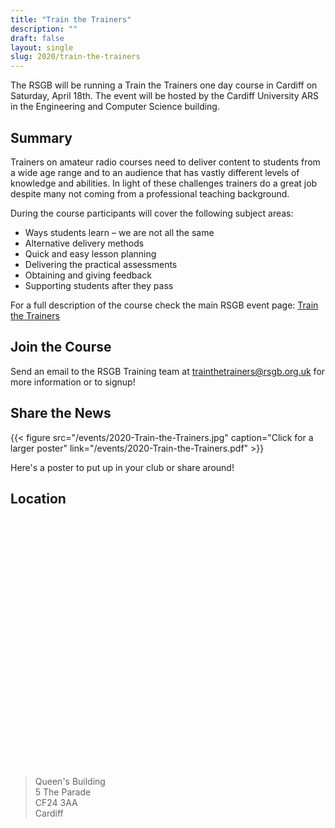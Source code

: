 ```yaml
---
title: "Train the Trainers"
description: ""
draft: false
layout: single
slug: 2020/train-the-trainers
---
```


The RSGB will be running a Train the Trainers one day course in Cardiff on Saturday, April 18th. The event will be hosted by the Cardiff University ARS in the Engineering and Computer Science building.

## Summary

Trainers on amateur radio courses need to deliver content to students from a wide age range and to an audience that has vastly different levels of knowledge and abilities. In light of these challenges trainers do a great job despite many not coming from a professional teaching background.

During the course participants will cover the following subject areas:

* Ways students learn – we are not all the same
* Alternative delivery methods
* Quick and easy lesson planning
* Delivering the practical assessments
* Obtaining and giving feedback
* Supporting students after they pass

For a full description of the course check the main RSGB event page: [Train the Trainers](https://rsgb.org/main/clubs-training/for-trainers/train-trainers-events/)

## Join the Course

Send an email to the RSGB Training team at [trainthetrainers@rsgb.org.uk](mailto:trainthetrainers@rsgb.org.uk) for more information or to signup!

## Share the News

{{< figure src="/events/2020-Train-the-Trainers.jpg" caption="Click for a larger poster" link="/events/2020-Train-the-Trainers.pdf" >}}

Here's a poster to put up in your club or share around!

## Location

<link rel="stylesheet" href="https://unpkg.com/leaflet@1.4.0/dist/leaflet.css"
  integrity="sha512-puBpdR0798OZvTTbP4A8Ix/l+A4dHDD0DGqYW6RQ+9jxkRFclaxxQb/SJAWZfWAkuyeQUytO7+7N4QKrDh+drA=="
  crossorigin=""/>

<script src="https://unpkg.com/leaflet@1.4.0/dist/leaflet.js"
  integrity="sha512-QVftwZFqvtRNi0ZyCtsznlKSWOStnDORoefr1enyq5mVL4tmKB3S/EnC3rRJcxCPavG10IcrVGSmPh6Qw5lwrg=="
  crossorigin=""></script>

<div id="mapid" style="height: 400px"></div>

<script>
  var mymap = L.map('mapid').setView([51.4835,-3.1717], 8);
  var marker = L.marker([51.4835,-3.170]).addTo(mymap);
  marker.bindPopup("Cardiff University").openPopup();

  L.tileLayer('https://api.tiles.mapbox.com/v4/{id}/{z}/{x}/{y}.png?access_token={accessToken}', {
    attribution: 'Map data &copy; <a href="https://www.openstreetmap.org/">OpenStreetMap</a> contributors, <a href="https://creativecommons.org/licenses/by-sa/2.0/">CC-BY-SA</a>, Imagery © <a href="https://www.mapbox.com/">Mapbox</a>',
    maxZoom: 18,
    id: 'mapbox.streets',
    accessToken: 'pk.eyJ1IjoiY2FyZGlmZmFycyIsImEiOiJjanFvMGpvZDUwYXNtNDhwc21qZnQ0a21lIn0.d75xS1Kq8ls8pDlnAMB3gg'
  }).addTo(mymap);

</script>

> Queen's Building  
> 5 The Parade  
> CF24 3AA  
> Cardiff

